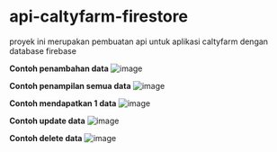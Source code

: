 # api-caltyfarm-firestore
proyek ini merupakan pembuatan api untuk aplikasi caltyfarm dengan database firebase

**Contoh penambahan data**
![image](https://user-images.githubusercontent.com/49330514/102423410-8e533d00-403b-11eb-9971-293ef5d85e77.png)

**Contoh penampilan semua data**
![image](https://user-images.githubusercontent.com/49330514/102423608-fdc92c80-403b-11eb-95ba-d1e8c267afc9.png)

**Contoh mendapatkan 1 data**
![image](https://user-images.githubusercontent.com/49330514/102423545-db371380-403b-11eb-9ca0-21f78b8e72f1.png)

**Contoh update data**
![image](https://user-images.githubusercontent.com/49330514/102423702-3406ac00-403c-11eb-865d-3c6179024258.png)

**Contoh delete data**
![image](https://user-images.githubusercontent.com/49330514/102423779-54366b00-403c-11eb-81d2-c55ccaa782fe.png)
